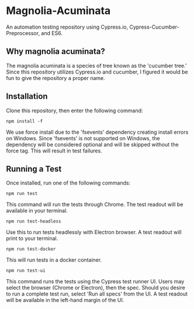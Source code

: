 # Magnolia-Acuminata
An automation testing repository using Cypress.io, Cypress-Cucumber-Preprocessor, and ES6.

## Why magnolia acuminata?
The magnolia acuminata is a species of tree known as the 'cucumber tree.' Since this repository utilizes Cypress.io and cucumber, I figured it would be fun to give the repository a proper name.

## Installation
Clone this repository, then enter the following command:

```
npm install -f
```

We use force install due to the 'fsevents' dependency creating install errors on Windows. Since 'fsevents' is not supported on Windows, the dependency will be considered optional and will be skipped without the force tag. This will result in test failures.

## Running a Test
Once installed, run one of the following commands:

```
npm run test
```

This command will run the tests through Chrome. The test readout will be available in your terminal.

```
npm run test-headless
```

Use this to run tests headlessly with Electron browser. A test readout will print to your terminal.

```
npm run test-docker
```

This will run tests in a docker container.

```
npm run test-ui
```

This command runs the tests using the Cypress test runner UI. Users may select the browser (Chrome or Electron), then the spec. Should you desire to run a complete test run, select 'Run all specs' from the UI. A test readout will be available in the left-hand margin of the UI.
